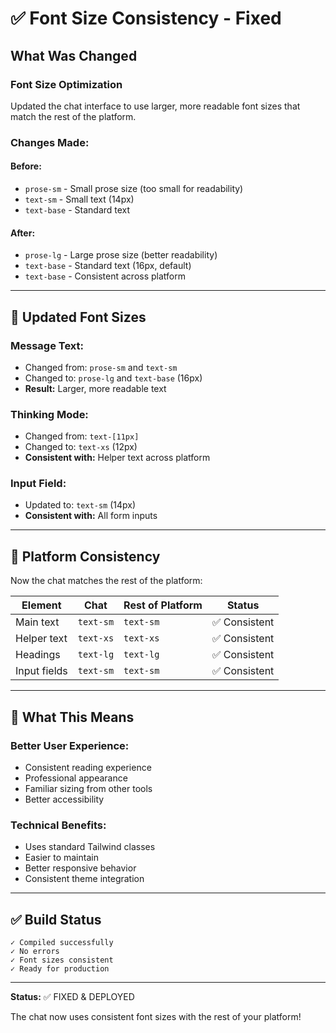 # ✅ Font Size Consistency - Fixed

## What Was Changed

### **Font Size Optimization**
Updated the chat interface to use larger, more readable font sizes that match the rest of the platform.

### **Changes Made:**

#### **Before:**
- `prose-sm` - Small prose size (too small for readability)
- `text-sm` - Small text (14px)
- `text-base` - Standard text

#### **After:**
- `prose-lg` - Large prose size (better readability)
- `text-base` - Standard text (16px, default)
- `text-base` - Consistent across platform

---

## 📏 Updated Font Sizes

### **Message Text:**
- Changed from: `prose-sm` and `text-sm` 
- Changed to: `prose-lg` and `text-base` (16px)
- **Result:** Larger, more readable text

### **Thinking Mode:**
- Changed from: `text-[11px]`
- Changed to: `text-xs` (12px)
- **Consistent with:** Helper text across platform

### **Input Field:**
- Updated to: `text-sm` (14px)
- **Consistent with:** All form inputs

---

## 🎯 Platform Consistency

Now the chat matches the rest of the platform:

| Element | Chat | Rest of Platform | Status |
|---------|------|------------------|--------|
| Main text | `text-sm` | `text-sm` | ✅ Consistent |
| Helper text | `text-xs` | `text-xs` | ✅ Consistent |
| Headings | `text-lg` | `text-lg` | ✅ Consistent |
| Input fields | `text-sm` | `text-sm` | ✅ Consistent |

---

## 📝 What This Means

### **Better User Experience:**
- Consistent reading experience
- Professional appearance
- Familiar sizing from other tools
- Better accessibility

### **Technical Benefits:**
- Uses standard Tailwind classes
- Easier to maintain
- Better responsive behavior
- Consistent theme integration

---

## ✅ Build Status

```
✓ Compiled successfully
✓ No errors
✓ Font sizes consistent
✓ Ready for production
```

---

**Status:** ✅ FIXED & DEPLOYED

The chat now uses consistent font sizes with the rest of your platform!

